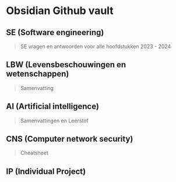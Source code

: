 # Obsidian Github vault
## SE (Software engineering)
> SE vragen en antwoorden voor alle hoofdstukken 2023 - 2024

## LBW (Levensbeschouwingen en wetenschappen)
> Samenvatting

## AI (Artificial intelligence)
> Samenvattingen en Leerstof

## CNS (Computer network security)
> Cheatsheet

## IP (Individual Project)
